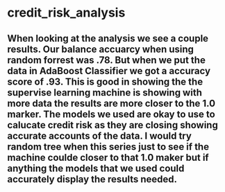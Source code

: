 # credit_risk_analysis

## When looking at the analysis we see a couple results. Our balance accuarcy when using random forrest was .78. But when we put the data in AdaBoost Classifier we got a accuracy score of .93.  This is good in showing the the supervise learning machine is showing with more data the results are more closer to the 1.0 marker. The models we used are okay to use to calucate credit risk as they are closing showing accurate accounts of the data. I would try random tree when this series just to see if the machine coulde closer to that 1.0 maker but if anything the models that we used could accurately display the results needed.

